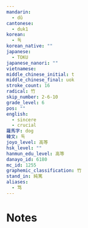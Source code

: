 ```yaml
---
mandarin:
  - dǔ
cantonese:
  - duk1
korean:
  - 독
korean_native: ""
japanese:
  - TOKU
japanese_nanori: ""
vietnamese:
middle_chinese_initial: t
middle_chinese_final: uok
stroke_count: 16
radical: 竹
skip_number: 2-6-10
grade_level: 6
pos: ""
english:
  - sincere
  - crucial
羅馬字: dog
韓文: 독
joyo_level: 高等
hsk_level: ""
hanmun_edu_level: 高等
danayo_id: 6180
mc_id: 1255
graphemic_classification: 竹
stand_in: 純篤
aliases:
  - 笃
---
```


# Notes
